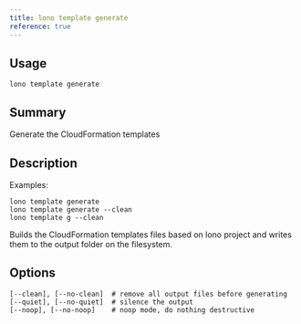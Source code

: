 ```yaml
---
title: lono template generate
reference: true
---
```


## Usage

    lono template generate

## Summary

Generate the CloudFormation templates
## Description

Examples:

    lono template generate
    lono template generate --clean
    lono template g --clean

Builds the CloudFormation templates files based on lono project and writes them to the output folder on the filesystem.


## Options

```
[--clean], [--no-clean]  # remove all output files before generating
[--quiet], [--no-quiet]  # silence the output
[--noop], [--no-noop]    # noop mode, do nothing destructive
```

